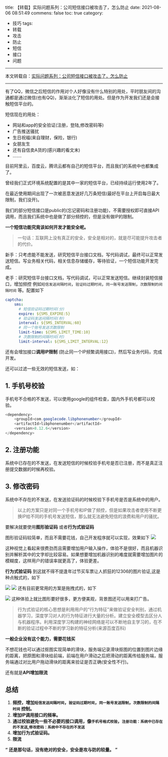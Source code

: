 title: 【转载】实际问题系列：公司短信接口被攻击了，怎么防止
date: 2021-08-06 08:51:49
commens: false
toc: true
category:
 - 技巧
tags: 
 - 转载
 - 攻击
 - 防止
 - 短信
 - 接口
 - 问题
---

本文转载自：[实际问题系列：公司短信接口被攻击了，怎么防止](https://juejin.cn/post/6992558136011784222?utm_source=gold_browser_extension)

---

有了QQ，微信之后短信的作用对个人好像没有什么特别的用处，平时朋友间的沟通都是通过微信(也有QQ)，渐渐淡化了短信的用处。但是作为开发我们还是会接触短信平台的。

<!-- more -->


短信现在的用处：

* 网站和app的安全验证(注册，登陆,修改密码等)
* 广告推送骚扰
* 生日祝福(来自理财，保险，银行)
* 女朋友生
* 还有自信卖A货的(感兴趣的看文末)
* .......

目前阿里云，百度云，腾讯云都有自己的短信平台，而且我们的系统中也都集成了。

曾经我们正式环境系统配置的是其中一家的短信平台，已经持续运行使用2年了。

在最近使用期间出现了一次被恶意发送好几万条短信(最好在平台上开启每日最大限制，我们没开)。

我们的部分短信接口是public的(忘记密码和注册功能)，不需要授权即可直接API调用，而且我们系统中也是做了部分频控的，但是没有做IP的限制。

**一个短信功能究竟该如何开发才能安全呢。**

> 一句话：互联网上没有真正的安全，安全是相对的，就是尽可能提升攻击者的代价。

新手：只考虑能不能发送，研究短信平台接口文档，写代码调试，最终可以正常发送短信。写业务相关代码，相关信息存储缓存，等待验证，一个短信功能开发完成。

老手：研究短信平台接口文档，写代码调试，可以正常发送短信。继续封装短信接口，增加频控 例如`短信发送间隔时间`，`验证码过期时间`，`同一账号发送限制`，`次数限制的间隔时间` 等。配置如下

```yml
captcha:
    sms:
      # 短信验证码过期时间(分)
      expire: ${SMS_EXPIRE:5}
      # 验证码发送间隔时间(秒)
      interval: ${SMS_INTERVAL:60}
      # 同一个账号发送次数限制
      limit-time: ${SMS_LIMIT_TIME:10}
      # 次数限制的间隔时间(时)
      limit-interval: ${SMS_LIMIT_INTERVAL:12}
```

还有会增加接口**调用IP限制** (防止同一个IP频繁调用接口)，然后写业务代码，完成开发。

还可以过滤一些无效的短信发送，如：

## 1. 手机号校验

手机号不合格的不发送，可以使用google的组件检查，国内外手机号都可以校验。

```java copyable
<dependency>
    <groupId>com.googlecode.libphonenumber</groupId>
    <artifactId>libphonenumber</artifactId>
    <version>8.12.6</version>
</dependency>
```

## 2. 注册功能

系统中已存在的不发送，在发送短信的时候校验手机号是否已注册，而不是真正注册提交数据的时候再校验。

## 3. 修改密码

系统中不存在的不发送，在发送验证码的时候校验下手机号是否是系统中的用户。

> 以上的方案只是对同一个手机号和IP做了频控，但是如果攻击者使用不断更换IP给不同的手机号发送短信，那么就无法避免短信的浪费和用户的骚扰。

要解决就要使用**图形验证码** 或者**行为式验证码**

图形验证码较简单，而且不需要花钱，自己开发程序就可以实现，效果如下
![](https://b3logfile.com/file/2021/08/solo-fetchupload-8366812323774147679-1f7c0d20.webp)

这种视觉上看起来很费劲而且需要增加用户输入操作，体验不是很好，而且机器识别并解析其中的文字却比较容易。如果想要增加机器识别的难度就需要增加图片的模糊度，这样用户的错误率就更高了，体验更差。

**行为式验证码** 到这就不得不提逢年过节买车票让人抓狂的12306的图片验证,这是种点触式的，如下

![](https://b3logfile.com/file/2021/08/solo-fetchupload-6143117436727861068-795809ea.webp)
![](https://b3logfile.com/file/2021/08/solo-fetchupload-5729063147516103857-832a50b7.webp)
还有目前更常用的方案是拖拽式的，如下

![](https://b3logfile.com/file/2021/08/solo-fetchupload-7774633256048785422-0679a565.webp)
这种体验上就比图形要好很多，更方便美观，背景图还可以用来打广告。

> 行为式验证的核心思想是利用用户的“行为特征”来做验证安全判别，通过机器学习，深度学习对人的行为特征进行大量的分析。建立安全模型去区分人与机器程序。利用深度学习构建的神经网络是可以不断地自主学习的，在不断的验证过程中不断的学习新的特征分析(来源百度百科)

**一般企业没有这个能力，需要花钱买**

不想花钱也可以通过抠图实现简单的滑块，服务端记录滑块抠图的位置到图片边缘的距离，把原图和滑块给前端，前端在用户滑动之后把滑动的距离传给服务端，服务端通过对比用户拖动滑块的距离来验证是否正确(安全性不行)。

还有就是**API增加限流**

## 总结

1. **频控，增加`短信发送间隔时间`，`验证码过期时间`，`同一账号发送限制`，`次数限制的间隔时间` 控制。**
2. **增加IP调用接口的频率。**
3. **通过校验避免一些不必要的接口调用，像`手机号格式校验`，`注册功能：系统中已存在的不发送`,`修改密码：系统中不存在的不发送`**
4. **增加行为式验证码。**
5. **限流**

**“**  **还是那句话，没有绝对的安全，安全是攻与防的较量。** **”**
